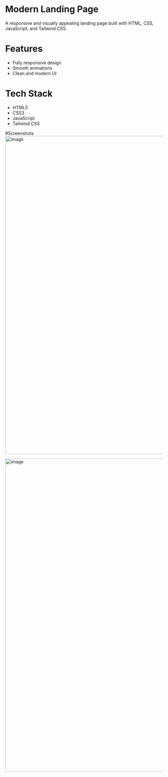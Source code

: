 # Modern Landing Page

A responsive and visually appealing landing page built with HTML, CSS, JavaScript, and Tailwind CSS.

# Features
- Fully responsive design
- Smooth animations
- Clean and modern UI

# Tech Stack
- HTML5
- CSS3
- JavaScript
- Tailwind CSS

#Screenshots
<img width="1881" height="1014" alt="image" src="https://github.com/user-attachments/assets/c2d0b1a0-dee1-4692-82fe-21c95963cc53" />

<img width="1863" height="999" alt="image" src="https://github.com/user-attachments/assets/4ead9f89-7dd8-4df7-b722-dcb5d467e940" />








